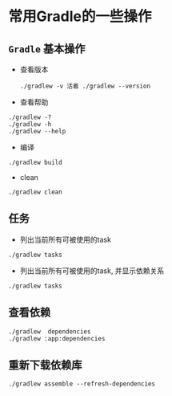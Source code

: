 # 常用Gradle的一些操作

## `Gradle` 基本操作

* 查看版本 

    `./gradlew -v 活着 ./gradlew --version`

* 查看帮助 

    
```
./gradlew -? 
./gradlew -h
./gradlew --help
```

* 编译

`./gradlew build`

* clean

`./gradlew clean`

## 任务

* 列出当前所有可被使用的task

`./gradlew tasks` 

* 列出当前所有可被使用的task, 并显示依赖关系

`./gradlew tasks` 

## 查看依赖


```
./gradlew  dependencies
./gradlew :app:dependencies
```

## 重新下载依赖库

`./gradlew assemble --refresh-dependencies`

